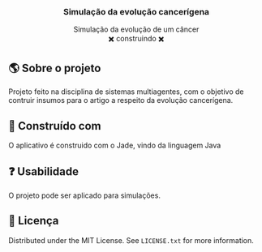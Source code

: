 <br />
<div align="center">

  <h3 align="center">Simulação da evolução cancerígena</h3>

  <p align="center">
    Simulação da evolução de um câncer</br>
    ✖️ construindo ✖️
  </p>
</div>

<!-- ABOUT THE PROJECT -->
## 🌎 Sobre o projeto

Projeto feito na disciplina de sistemas multiagentes, com o objetivo de contruir insumos para o artigo a respeito da evolução cancerígena.

## 🔨 Construído com

O aplicativo é construido com o Jade, vindo da linguagem Java

<!-- USAGE EXAMPLES -->
## ❓ Usabilidade

O projeto pode ser aplicado para simulações.

<!-- LICENSE -->
## 💨 Licença

Distributed under the MIT License. See `LICENSE.txt` for more information.

